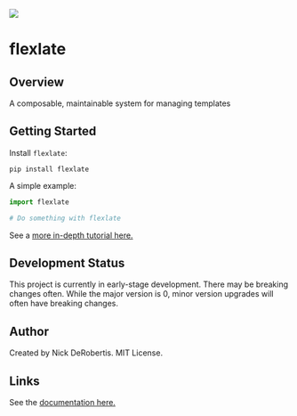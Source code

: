 [![](https://codecov.io/gh/nickderobertis/flexlate/branch/master/graph/badge.svg)](https://codecov.io/gh/nickderobertis/flexlate)

#  flexlate

## Overview

A composable, maintainable system for managing templates

## Getting Started

Install `flexlate`:

```
pip install flexlate
```

A simple example:

```python
import flexlate

# Do something with flexlate
```

See a
[more in-depth tutorial here.](
https://nickderobertis.github.io/flexlate/tutorial.html
)

## Development Status

This project is currently in early-stage development. There may be
breaking changes often. While the major version is 0, minor version
upgrades will often have breaking changes.

## Author

Created by Nick DeRobertis. MIT License.

## Links

See the
[documentation here.](
https://nickderobertis.github.io/flexlate/
)
